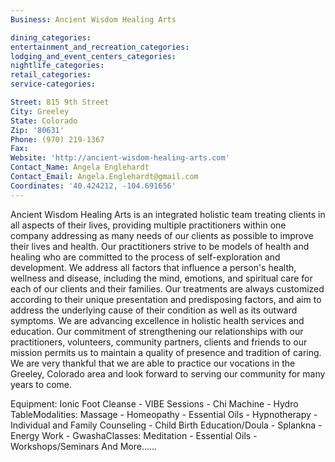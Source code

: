 ```yaml
---
Business: Ancient Wisdom Healing Arts

dining_categories:
entertainment_and_recreation_categories:
lodging_and_event_centers_categories:
nightlife_categories:
retail_categories:
service-categories:

Street: 815 9th Street
City: Greeley
State: Colorado
Zip: '80631'
Phone: (970) 219-1367
Fax:
Website: 'http://ancient-wisdom-healing-arts.com'
Contact_Name: Angela Englehardt
Contact_Email: Angela.Englehardt@gmail.com
Coordinates: '40.424212, -104.691656'
---
```



Ancient Wisdom Healing Arts is an integrated holistic team treating clients in all aspects of their lives, providing multiple practitioners within one company addressing as many needs of our clients as possible to improve their lives and health. Our practitioners strive to be models of health and healing who are committed to the process of self-exploration and development. We address all factors that influence a person's health, wellness and disease, including the mind, emotions, and spiritual care for each of our clients and their families. Our treatments are always customized according to their unique presentation and predisposing factors, and aim to address the underlying cause of their condition as well as its outward symptoms. We are advancing excellence in holistic health services and education. Our commitment of strengthening our relationships with our practitioners, volunteers, community partners, clients and friends to our mission permits us to maintain a quality of presence and tradition of caring. We are very thankful that we are able to practice our vocations in the Greeley, Colorado area and look forward to serving our community for many years to come.

Equipment: Ionic Foot Cleanse - VIBE Sessions - Chi Machine - Hydro TableModalities: Massage - Homeopathy - Essential Oils - Hypnotherapy - Individual and Family Counseling - Child Birth Education/Doula - Splankna - Energy Work - GwashaClasses: Meditation - Essential Oils - Workshops/Seminars And More......